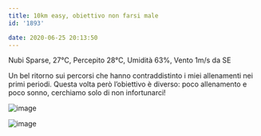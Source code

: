 ```yaml
---
title: 10km easy, obiettivo non farsi male
id: '1893'

date: 2020-06-25 20:13:50
---
```


Nubi Sparse, 27°C, Percepito 28°C, Umidità 63%, Vento 1m/s da SE

Un bel ritorno sui percorsi che hanno contraddistinto i miei allenamenti nei primi periodi. Questa volta però l’obiettivo è diverso: poco allenamento e poco sonno, cerchiamo solo di non infortunarci!

![image](/images/2021/08/IMG_2231_hud1f5a947b103ecd1e271c7f5abb87611_511609_700x0_resize_q75_box.jpg)

![image](/images/2021/08/IMG_2232_hud1f5a947b103ecd1e271c7f5abb87611_510471_700x0_resize_q75_box.jpg)

<!-- ![image](/images/2021/08/20200625-activity-map_hua1e6d3e547bf2b82972d7696c3327ecd_52147_700x0_resize_box_3.png) -->

